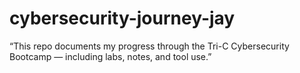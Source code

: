 # cybersecurity-journey-jay
“This repo documents my progress through the Tri-C Cybersecurity Bootcamp — including labs, notes, and tool use.”
